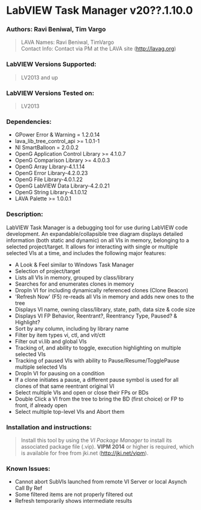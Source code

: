 # LabVIEW Task Manager v20??.1.10.0  
  
### Authors: Ravi Beniwal, Tim Vargo
> LAVA Names: Ravi Beniwal, TimVargo  
> Contact Info:	Contact via PM at the LAVA site (http://lavag.org)  
  
### LabVIEW Versions Supported:  
> LV2013 and up  
  
### LabVIEW Versions Tested on:  
> LV2013  
  
### Dependencies:  

+ GPower Error & Warning = 1.2.0.14
+ lava_lib_tree_control_api >= 1.0.1-1
+ NI SmartBalloon = 2.0.0.2
+ OpenG Application Control Library >= 4.1.0.7
+ OpenG Comparison Library >= 4.0.0.3
+ OpenG Array Library-4.1.1.14
+ OpenG Error Library-4.2.0.23
+ OpenG File Library-4.0.1.22
+ OpenG LabVIEW Data Library-4.2.0.21
+ OpenG String Library-4.1.0.12
+ LAVA Palette >= 1.0.0.1

### Description:  
LabVIEW Task Manager is a debugging tool for use during LabVIEW code development.  An expandable/collapsible tree diagram displays detailed information (both static and dynamic) on all VIs in memory, belonging to a selected project/target.  It allows for interacting with single or multiple selected VIs at a time, and includes the following major features:  

+ A Look & Feel similar to Windows Task Manager
+ Selection of project/target
+ Lists all VIs in memory, grouped by class/library
+ Searches for and enumerates clones in memory
+ DropIn VI for including dynamically referenced clones (Clone Beacon)
+ 'Refresh Now' (F5) re-reads all VIs in memory and adds new ones to the tree
+ Displays VI name, owning class/library, state, path, data size & code size
+ Displays VI FP Behavior, Reentrant?, Reentrancy Type, Paused? & Highlight?
+ Sort by any column, including by library name
+ Filter by item types vi, ctl, and vit/ctt
+ Filter out vi.lib and global VIs
+ Tracking of, and ability to toggle, execution highlighting on multiple selected VIs
+ Tracking of paused VIs with ability to Pause/Resume/TogglePause multiple selected VIs
+ DropIn VI for pausing on a condition
+ If a clone initiates a pause, a different pause symbol is used for all clones of that same reentrant original VI
+ Select multiple VIs and open or close their FPs or BDs
+ Double Click a VI from the tree to bring the BD (first choice) or FP to front, if already open
+ Select multiple top-level VIs and Abort them
  
### Installation and instructions:  
> Install this tool by using the *VI Package Manager* to install its associated package file (.vip).  **VIPM 2014** or higher is required, which is available for free from jki.net (http://jki.net/vipm).  
  
### Known Issues:  

+ Cannot abort SubVIs launched from remote VI Server or local Asynch Call By Ref
+ Some filtered items are not properly filtered out
+ Refresh temporarily shows intermediate results
